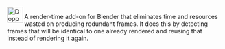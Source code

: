 <img src="http://creativityhacker.ca/wp-content/uploads/2017/09/Dopplerender2-Logo.png" alt="DoppelRender logo" title="DoppelRender" align="left" height="37" />

A render-time add-on for Blender that eliminates time and resources wasted on producing redundant frames. It does this by detecting frames that will be identical to one already rendered and reusing that instead of rendering it again.
